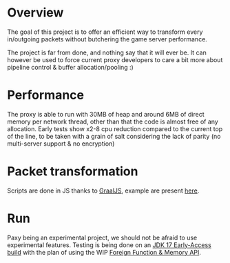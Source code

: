 # Overview
The goal of this project is to offer an efficient way to transform every in/outgoing packets without butchering the game server performance. 

The project is far from done, and nothing say that it will ever be. It can however be used to force current proxy developers to care a bit more 
about pipeline control & buffer allocation/pooling :)

# Performance
The proxy is able to run with 30MB of heap and around 6MB of direct memory per network thread, other than that the code is almost free of any allocation.
Early tests show x2-8 cpu reduction compared to the current top of the line, to be taken with a grain of salt considering the lack of parity 
(no multi-server support & no encryption)

# Packet transformation
Scripts are done in JS thanks to [GraalJS](https://github.com/oracle/graaljs), example are present [here](https://github.com/TheMode/Proxy/tree/master/scripts).

# Run
Paxy being an experimental project, we should not be afraid to use experimental features. Testing is being done on an [JDK 17 Early-Access build](https://jdk.java.net/17/) with the plan of using the WIP [Foreign Function & Memory API](https://openjdk.java.net/jeps/412).
